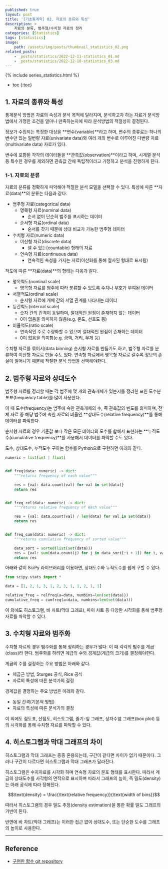 ```yaml
---
published: true
layout: post
title: '[기초통계학] 02. 자료의 종류와 특성'
description: >
    자료의 분류, 범주형/수치형 자료의 정리
categories: [Statistics]
tags: [statistics]
image:
    path: /assets/img/posts/thumbnail_statistics_02.png
related_posts:
    - _posts/statistics/2022-12-11-statistics_01.md
    - _posts/statistics/2022-12-18-statistics_03.md
---
```

{% include series_statistics.html %}
* toc
{:toc}

## 1. 자료의 종류와 특성

통계분석 방법은 자료의 속성과 분석 목적에 달라지며, 분석하고자 하는 자료가 분석방법에서 가정한 조건을 얼마나 만족하는지에 따라 분석방법의 적절성이 결정된다.  

정보가 수집되는 특정한 대상을 **변수(variable)**라고 하며, 변수의 종류로는 하나의 변수만 있는 일변량 자료(univariate data)와 여러 개의 변수로 이루어진 다변량 자료(multivariate data) 자료가 있다.  

변수에 포함된 각각의 데이터들을 **관측값(observation)**이라고 하며, 시계열 분석 등 특수한 경우를 제외하면 관측값 간에 독립적이라고 가정하고 분석을 진행하게 된다.  

### 1-1. 자료의 분류

자료의 분류를 정확하게 파악해야 적절한 분석 모델을 선택할 수 있다. 특성에 따른 **자료(data)**의 분류는 다음과 같다.  

- 범주형 자료(categorical data)
    - 명목형 자료(nominal data)
        - 순서 없이 단순히 범주를 표시하는 데이터
    - 순서형 자료(ordinal data)
        - 순서를 갖기 때문에 상대 비교가 가능한 범주형 데이터
- 수치형 자료(numeric data)
    - 이산형 자료(discrete data)
        - 셀 수 있는(countable) 형태의 자료
    - 연속형 자료(continuous data)
        - 연속적인 속성을 가지는 자료(이산화를 통해 절사된 형태로 표시됨)

척도에 따른 **자료(data)**의 형태는 다음과 같다.  

- 명목척도(nominal scale)
    - 명목형 자료를 범주에 따라 분류할 수 있도록 수치나 부호가 부여된 데이터
- 서열척도(ordinal scale)
    - 순서형 자료에 개체 간의 서열 관계를 나타내는 데이터
- 등간척도(interval scale)
    - 숫자 간의 간격이 동일하며, 절대적인 원점이 존재하지 않는 데이터
    - 0이 없음을 의미하지 않음(e.g. 온도, 선호도 등)
- 비율척도(ratio scale)
    - 연속적인 수로 수량화할 수 있으며 절대적인 원점이 존재하는 데이터
    - 0이 없음을 의미함(e.g. 금액, 거리, 무게 등)

수치형 자료를 묶어서(data binning) 순서형 자료를 만들기도 하고, 범주형 자료를 분류하여 이산형 자료로 만들 수도 있다. 연속형 자료에서 명목형 자료로 갈수록 정보의 손실이 일어나기 때문에 적절한 분석 방법을 선택해야한다.  

## 2. 범주형 자료와 상대도수

범주형 자료를 정리할 때는 각 범주에 몇 개의 관측개체가 있는지를 정리한 표인 도수분포표(frequency table)를 많이 사용한다.  

이 때 도수(frequency)는 범주에 속한 관측개체의 수, 즉 관측값의 빈도를 의미하며, 전체 자료 중 해당 범주에 속한 자료의 비율인 **상대도수(relative frequency)**를 통해 데이터를 파악한다.  

순서형 자료의 경우 기준값 보다 작은 모든 데이터의 도수를 합해서 표현하는 **누적도수(cumulative frequency)**를 사용해서 데이터를 파악할 수도 있다.  

도수, 상대도수, 누적도수 구하는 함수를 Python으로 구현하면 아래와 같다.  

```python
numeric = list[int | float]


def freq(data: numeric) -> dict:
    """returns frequency of each value"""

    res = {val: data.count(val) for val in set(data)}
    return res


def freq_rel(data: numeric) -> dict:
    """returns relative frequency of each value"""

    res = {val: data.count(val) / len(data) for val in set(data)}
    return res


def freq_cum(data: numeric) -> dict:
    """returns cumulative frequency of sorted value"""

    data_sort = sorted(list(set(data)))
    res = {val: sum(data.count(j) for j in data_sort[:i + 1]) for i, val in enumerate(data_sort)}
    return res
```

아래와 같이 SciPy 라이브러리를 이용하면, 상대도수와 누적도수를 쉽게 구할 수 있다.  

```python
from scipy.stats import *

data = [1, 2, 1, 3, 1, 2, 3, 1, 1, 2, 1, 1]

relative_freq = relfreq(a=data, numbins=len(set(data)))
cumulative_freq = cumfreq(a=data, numbins=len(set(data)))
```

이 외에도 히스토그램, 바 차트(막대 그래프), 파이 차트 등 다양한 시각화를 통해 범주형 자료를 파악할 수 있다.  

## 3. 수치형 자료와 범주화

수치형 자료의 경우 범주화를 통해 정리하는 경우가 많다. 이 때 각각의 범주를 계급(class)라 한다. 범주화를 하려면 계급의 수와 경계값(계급의 크기)를 결정해야한다.  

계급의 수를 결정하는 주요 방법은 아래와 같다.  

- 제곱근 방법, Sturges 공식, Rice 공식
- 자료의 특성에 따른 분석가의 결정

경계값을 결정하는 주요 방법은 아래와 같다.  

- 동일 간격(기본적 방법)
- 자료의 특성에 따른 분석가의 결정

이 외에도 점도표, 산점도, 히스토그램, 줄기-잎 그래프, 상자수염 그래프(box plot) 등의 시각화를 통해 수치형 자료를 파악할 수 있다.  

## 4. 히스토그램과 막대 그래프의 차이

히스토그램과 막대 그래프는 종종 혼용되는데, 구간이 같다면 차이가 없기 때문이다. 그러나 구간이 다르다면 히스토그램과 막대 그래프가 달라진다.  

히스토그램은 수지자료를 시각화 하며 연속형 자료의 분포 형태를 표시한다. 따라서 계급의 상대도수를 사각형의 면적으로 표시하며 따라서 그래프의 높이, 즉 밀도(density)는 아래 공식에 따라 정해진다.  

$$\text{density} = \frac{\text{relative frequency}}{\text{width of bins}}$$

따라서 히스토그램의 경우 밀도 추정(density estimation)을 통한 확률 밀도 그래프의 기반이 된다.  

반면에 바 차트(막대 그래프)는 이러한 접근 없이 상대도수, 또는 단순한 도수를 그래프의 높이로 사용한다.  

---
## Reference
- [구현한 함수 git repository](https://github.com/djccnt15/mathematics)